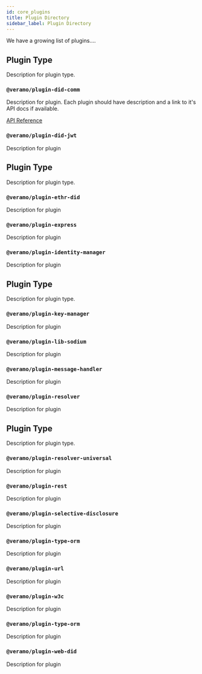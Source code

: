 ```yaml
---
id: core_plugins
title: Plugin Directory
sidebar_label: Plugin Directory
---
```


We have a growing list of plugins....

## Plugin Type

Description for plugin type.

### `@veramo/plugin-did-comm`

Description for plugin. Each plugin should have description and a link to it's API docs if available.

[API Reference](/docs/api/daf-did-comm)

### `@veramo/plugin-did-jwt`

Description for plugin

## Plugin Type

Description for plugin type.

### `@veramo/plugin-ethr-did`

Description for plugin

### `@veramo/plugin-express`

Description for plugin

### `@veramo/plugin-identity-manager`

Description for plugin

## Plugin Type

Description for plugin type.

### `@veramo/plugin-key-manager`

Description for plugin

### `@veramo/plugin-lib-sodium`

Description for plugin

### `@veramo/plugin-message-handler`

Description for plugin

### `@veramo/plugin-resolver`

Description for plugin

## Plugin Type

Description for plugin type.

### `@veramo/plugin-resolver-universal`

Description for plugin

### `@veramo/plugin-rest`

Description for plugin

### `@veramo/plugin-selective-disclosure`

Description for plugin

### `@veramo/plugin-type-orm`

Description for plugin

### `@veramo/plugin-url`

Description for plugin

### `@veramo/plugin-w3c`

Description for plugin

### `@veramo/plugin-type-orm`

Description for plugin

### `@veramo/plugin-web-did`

Description for plugin
